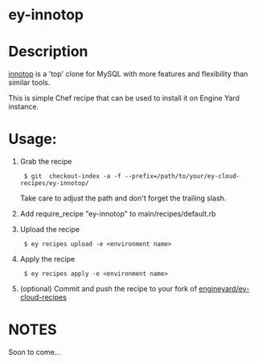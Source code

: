 ey-innotop
===============

Description
=====================================

[innotop](http://code.google.com/p/innotop/) is a 'top' clone for MySQL with more features and flexibility than similar tools.

This is simple Chef recipe that can be used to install it on Engine Yard instance.

Usage:
=====================================

1. Grab the recipe

        $ git  checkout-index -a -f --prefix=/path/to/your/ey-cloud-recipes/ey-innotop/

   Take care to adjust the path and don't forget the trailing slash.

2. Add require_recipe "ey-innotop" to main/recipes/default.rb

3. Upload the recipe

        $ ey recipes upload -e <environment name>

4. Apply the recipe

        $ ey recipes apply -e <environment name>

5. (optional) Commit and push the recipe to your fork of [engineyard/ey-cloud-recipes](https://github.com/engineyard/ey-cloud-recipes)

NOTES
=====================================

Soon to come...
